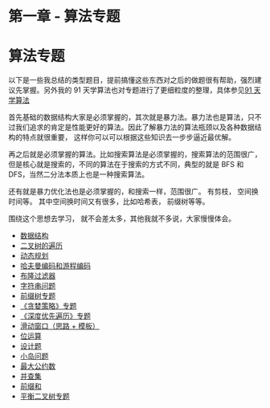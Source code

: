 # 第一章 - 算法专题

# 算法专题

以下是一些我总结的类型题目，提前搞懂这些东西对之后的做题很有帮助，强烈建议先掌握。另外我的 91 天学算法也对专题进行了更细粒度的整理，具体参见[91 天学算法](index2.html)

首先基础的数据结构大家是必须掌握的，其次就是暴力法。暴力法也是算法，只不过我们追求的肯定是性能更好的算法。因此了解暴力法的算法瓶颈以及各种数据结构的特点就很重要， 这样你可以可以根据这些知识去一步步逼近最优解。

再之后就是必须掌握的算法。比如搜索算法是必须掌握的，搜索算法的范围很广，但是核心就是搜索的，不同的算法在于搜索的方式不同，典型的就是 BFS 和 DFS，当然二分法本质上也是一种搜索算法。

还有就是暴力优化法也是必须掌握的，和搜索一样，范围很广。 有剪枝， 空间换时间等。 其中空间换时间又有很多，比如哈希表， 前缀树等等。

围绕这个思想去学习， 就不会差太多，其他我就不多说，大家慢慢体会。

- [数据结构](basic-data-structure.html)
- [二叉树的遍历](binary-tree-traversal.html)
- [动态规划](dynamic-programming.html)
- [哈夫曼编码和游程编码](run-length-encode-and-huffman-encode.html)
- [布隆过滤器](bloom-filter.html)
- [字符串问题](string-problems.html)
- [前缀树专题](trie.html)
- [《贪婪策略》专题](greedy.html)
- [《深度优先遍历》专题](DFS.html)
- [滑动窗口（思路 + 模板）](slide-window.html)
- [位运算](bit.html)
- [设计题](design.html)
- [小岛问题](island.html)
- [最大公约数](GCD.html)
- [并查集](union-find.html)
- [前缀和](prefix.html)
- [平衡二叉树专题](balanced-tree.html)